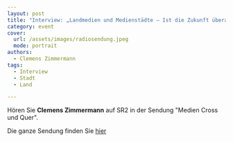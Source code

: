 ```yaml
---
layout: post
title: "Interview: „Landmedien und Medienstädte – Ist die Zukunft überall?“"
category: event
cover:
  url: /assets/images/radiosendung.jpeg
  mode: portrait
authors:
  - Clemens Zimmermann
tags:
  - Interview
  - Stadt
  - Land

---
```


Hören Sie **Clemens Zimmermann** auf SR2 in der Sendung "Medien Cross und Quer".

<!-- more -->

Die ganze Sendung finden Sie [hier](https://www.sr.de/sr/sr2/sendungen_a-z/uebersicht/medienwelt/20211113_ard_tw2021_medien_cross_und_quer_sendung_100.html)
